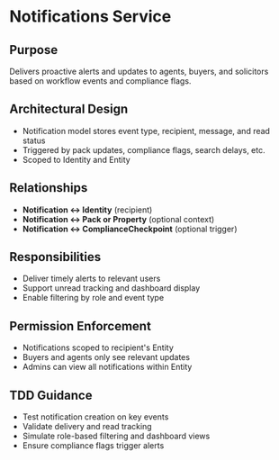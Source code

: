 # Notifications Service

## Purpose

Delivers proactive alerts and updates to agents, buyers, and solicitors based on workflow events and compliance flags.

## Architectural Design

- Notification model stores event type, recipient, message, and read status
- Triggered by pack updates, compliance flags, search delays, etc.
- Scoped to Identity and Entity

## Relationships

- **Notification ↔ Identity** (recipient)
- **Notification ↔ Pack or Property** (optional context)
- **Notification ↔ ComplianceCheckpoint** (optional trigger)

## Responsibilities

- Deliver timely alerts to relevant users
- Support unread tracking and dashboard display
- Enable filtering by role and event type

## Permission Enforcement

- Notifications scoped to recipient's Entity
- Buyers and agents only see relevant updates
- Admins can view all notifications within Entity

## TDD Guidance

- Test notification creation on key events
- Validate delivery and read tracking
- Simulate role-based filtering and dashboard views
- Ensure compliance flags trigger alerts
